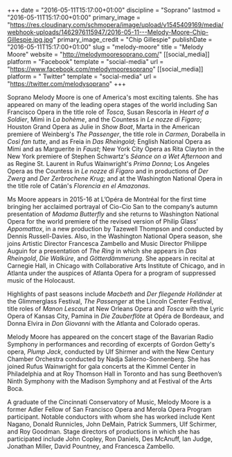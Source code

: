 +++
date = "2016-05-11T15:17:00+01:00"
discipline = "Soprano"
lastmod = "2016-05-11T15:17:00+01:00"
primary_image = "https://res.cloudinary.com/schmopera/image/upload/v1545409169/media/webhook-uploads/1462976115947/2016-05-11---Melody-Moore-Chip-Gillespie.jpg.jpg"
primary_image_credit = "Chip Gillespie"
publishDate = "2016-05-11T15:17:00+01:00"
slug = "melody-moore"
title = "Melody Moore"
website = "http://melodymooresoprano.com/"
[[social_media]]
platform = "Facebook"
template = "social-media"
url = "https://www.facebook.com/melodymooresoprano"
[[social_media]]
platform = " Twitter"
template = "social-media"
url = "https://twitter.com/melodysoprano"
+++

Soprano Melody Moore is one of America's most exciting talents.  She has appeared on many of the leading opera stages of the world including San Francisco Opera in the title role of *Tosca*, Susan Rescorla in *Heart of a Soldier*, Mimì in *La bohème*, and the Countess in *Le nozze di Figaro*; Houston Grand Opera as Julie in *Show Boat*, Marta in the American premiere of Weinberg's *The Passenger*, the title role in *Carmen*, Dorabella in *Così fan tutte*, and as Freia in *Das Rheingold*; English National Opera as Mimi and as Marguerite in *Faust*; New York City Opera as Rita Clayton in the New York premiere of Stephen Schwartz's *Séance on a Wet Afternoon* and as Regine St. Laurent in Rufus Wainwright's *Prima Donna*; Los Angeles Opera as the Countess in *Le nozze di Figaro* and in productions of *Der Zwerg* and *Der Zerbrochene Krug*; and at the Washington National Opera in the title role of Catán's *Florencia en el Amazonas*.

Ms Moore appears in 2015-16 at L’Opéra de Montréal for the first time bringing her acclaimed portrayal of Cio-Cio San to the company’s autumn presentation of *Madama Butterfly* and she returns to Washington National Opera for the world premiere of the revised version of Philip Glass’ *Appomattox*, in a new production by Tazewell Thompson and conducted by Dennis Russell-Davies. Also, in the Washington National Opera season, she joins Artistic Director Francesca Zambello and Music Director Philippe Auguin for a presentation of *The Ring* in which she appears in *Das Rheingold*, *Die Walküre*, and *Götterdämmerung*.  She appears in recital at Carnegie Hall, in Chicago with Collaborative Arts Institute of Chicago, and in Atlanta under the auspices of Atlanta Opera for a program of suppressed music of the Holocaust.

Highlights of past seasons include *Macbeth* and *Der fliegende Holländer* at the Glimmerglass Festival, *The Passenger* at the Lincoln Center Festival, title roles of *Manon Lescaut* at New Orleans Opera and *Tosca* with the Lyric Opera of Kansas City, Pamina in *Die Zauberflöte* at Opéra de Bordeaux, and Donna Elvira in *Don Giovanni* with the Atlanta and Colorado operas.

Melody Moore has appeared on the concert stage of the Bavarian Radio Symphony in performances and recording of excerpts of Gordon Getty's opera, *Plump Jack*, conducted by Ulf Shirmer and with the New Century Chamber Orchestra conducted by Nadja Salerno-Sonnenberg.  She has joined Rufus Wainwright for gala concerts at the Kimmel Center in Philadelphia and at Roy Thomson Hall in Toronto and has sung Beethoven’s Ninth Symphony with the Madison Symphony and at Festival of the Arts Boca.

A graduate of the Cincinnati Conservatory of Music, Melody Moore is a former Adler Fellow of San Francisco Opera and Merola Opera Program participant.  Notable conductors with whom she has worked include Kent Nagano, Donald Runnicles, John DeMain, Patrick Summers, Ulf Schirmer, and Roy Goodman.  Stage directors of productions in which she has participated include John Copley, Ron Daniels, Des McAnuff, Ian Judge, Jonathan Miller, David Pountney, and Francesca Zambello.
